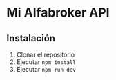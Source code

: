 # Mi Alfabroker API

## Instalación

1. Clonar el repositorio
2. Ejecutar `npm install`
3. Ejecutar `npm run dev`
